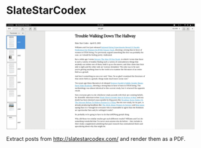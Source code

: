 
# SlateStarCodex

![Example PDF](readme/example.png "Example PDF")

Extract posts from http://slatestarcodex.com/ and render them as a PDF.
